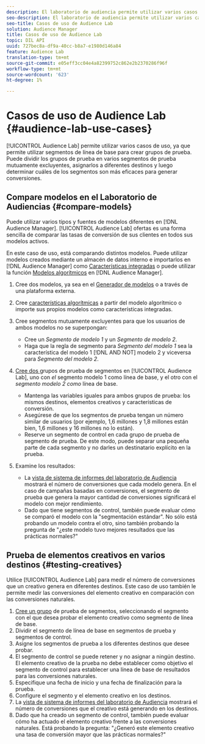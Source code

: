 ```yaml
---
description: El laboratorio de audiencia permite utilizar varios casos de uso al permitirle utilizar segmentos de línea de base para crear grupos de prueba. Puede dividir los grupos de prueba en varios segmentos de prueba mutuamente excluyentes, asignarlos a diferentes destinos y luego determinar cuáles de los segmentos son más eficaces para generar conversiones.
seo-description: El laboratorio de audiencia permite utilizar varios casos de uso al permitirle utilizar segmentos de línea de base para crear grupos de prueba. Puede dividir los grupos de prueba en varios segmentos de prueba mutuamente excluyentes, asignarlos a diferentes destinos y luego determinar cuáles de los segmentos son más eficaces para generar conversiones.
seo-title: Casos de uso de Audience Lab
solution: Audience Manager
title: Casos de uso de Audience Lab
topic: DIL API
uuid: 727bec8a-df9a-40cc-b8a7-e1980d146a84
feature: Audience Lab
translation-type: tm+mt
source-git-commit: e05eff3cc04e4a82399752c862e2b2370286f96f
workflow-type: tm+mt
source-wordcount: '623'
ht-degree: 1%

---
```



# Casos de uso de Audience Lab {#audience-lab-use-cases}

[!UICONTROL Audience Lab] permite utilizar varios casos de uso, ya que permite utilizar segmentos de línea de base para crear grupos de prueba. Puede dividir los grupos de prueba en varios segmentos de prueba mutuamente excluyentes, asignarlos a diferentes destinos y luego determinar cuáles de los segmentos son más eficaces para generar conversiones.

## Compare modelos en el Laboratorio de Audiencias {#compare-models}

Puede utilizar varios tipos y fuentes de modelos diferentes en [!DNL Audience Manager]. [!UICONTROL Audience Lab] ofertas es una forma sencilla de comparar las tasas de conversión de sus clientes en todos sus modelos activos.

<!-- audience-lab-compare-models.xml -->

En este caso de uso, está comparando distintos modelos. Puede utilizar modelos creados mediante un almacén de datos interno e importarlos en [!DNL Audience Manager] como [Características integradas](../../features/traits/create-onboarded-rule-based-traits.md#create-rules-based-or-onboarded-traits) o puede utilizar la función [Modelos algorítmicos](../../features/algorithmic-models/understanding-models.md) en [!DNL Audience Manager].

1. Cree dos modelos, ya sea en el [Generador de modelos](../../features/algorithmic-models/create-model.md) o a través de una plataforma externa.
1. Cree [características algorítmicas](../../features/traits/create-algorithmic-traits.md) a partir del modelo algorítmico o importe sus propios modelos como características integradas.
1. Cree segmentos mutuamente excluyentes para que los usuarios de ambos modelos no se superpongan:

   * Cree un *Segmento de modelo 1* y un *Segmento de modelo 2*.
   * Haga que la regla de segmento para *Segmento del modelo 1* sea la característica del modelo 1 [!DNL AND NOT] modelo 2 y viceversa para *Segmento del modelo 2*.

1. [Cree dos ](../../features/audience-lab/audience-lab-manage-test-groups.md#create-test-groups) grupos de prueba de segmentos en  [!UICONTROL Audience Lab], uno con  *el* segmento modelo 1 como línea de base, y el otro con el  *segmento modelo 2 como* línea de base.

   * Mantenga las variables iguales para ambos grupos de prueba: los mismos destinos, elementos creativos y características de conversión.
   * Asegúrese de que los segmentos de prueba tengan un número similar de usuarios (por ejemplo, 1,6 millones y 1,8 millones están bien, 1,6 millones y 16 millones no lo están).
   * Reserve un segmento de control en cada grupo de prueba de segmento de prueba. De este modo, puede separar una pequeña parte de cada segmento y no darles un destinatario explícito en la prueba.

1. Examine los resultados:

   * La [vista de sistema de informes del laboratorio de Audiencia](../../features/audience-lab/audience-lab-reporting-view.md) mostrará el número de conversiones que cada modelo genera. En el caso de campañas basadas en conversiones, el segmento de prueba que genera la mayor cantidad de conversiones significará el modelo con mejor rendimiento.
   * Dado que tiene segmentos de control, también puede evaluar cómo se comparó el modelo con la &quot;segmentación estándar&quot;. No sólo está probando un modelo contra el otro, sino también probando la pregunta de &quot;¿este modelo tuvo mejores resultados que las prácticas normales?&quot;

## Prueba de elementos creativos en varios destinos {#testing-creatives}

<!-- audience-lab-creatives-across-destinations.xml -->

Utilice [!UICONTROL Audience Lab] para medir el número de conversiones que un creativo genera en diferentes destinos. Este caso de uso también le permite medir las conversiones del elemento creativo en comparación con las conversiones naturales.

1. [Cree un grupo](../../features/audience-lab/audience-lab-manage-test-groups.md#create-test-groups) de prueba de segmentos, seleccionando el segmento con el que desea probar el elemento creativo como segmento de línea de base.
1. Dividir el segmento de línea de base en segmentos de prueba y segmentos de control.
1. Asigne los segmentos de prueba a los diferentes destinos que desee probar.
1. El segmento de control se puede retener y no asignar a ningún destino. El elemento creativo de la prueba no debe establecer como objetivo el segmento de control para establecer una línea de base de resultados para las conversiones naturales.
1. Especifique una fecha de inicio y una fecha de finalización para la prueba.
1. Configure el segmento y el elemento creativo en los destinos.
1. La [vista de sistema de informes del laboratorio de Audiencia](../../features/audience-lab/audience-lab-reporting-view.md) mostrará el número de conversiones que el creativo está generando en los destinos.
1. Dado que ha creado un segmento de control, también puede evaluar cómo ha actuado el elemento creativo frente a las conversiones naturales. Está probando la pregunta: &quot;¿Generó este elemento creativo una tasa de conversión mayor que las prácticas normales?&quot;
